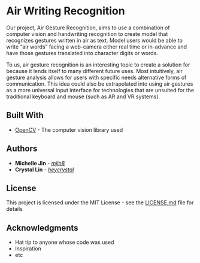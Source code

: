 # Air Writing Recognition

Our project, Air Gesture Recognition, aims to use a combination of computer vision and handwriting recognition to create model that recognizes gestures written in air as text. Model users would be able to write “air words” facing a web-camera either real time or in-advance and have those gestures translated into character digits or words. 

To us, air gesture recognition is an interesting topic to create a solution for because it lends itself to many different future uses. Most intuitively, air gesture analysis allows for users with specific needs alternative forms of communication. This idea could also be extrapolated into using air gestures as a more universal input interface for technologies that are unsuited for the traditional keyboard and mouse (such as AR and VR systems).


<!-- ## Getting Started

These instructions will get you a copy of the project up and running on your local machine for development and testing purposes. See deployment for notes on how to deploy the project on a live system.

### Prerequisites

What things you need to install the software and how to install them

```
Give examples
```

### Installation

A step by step series of examples that tell you how to get a development env running

Say what the step will be

```
Give the example
```

And repeat

```
until finished
```

End with an example of getting some data out of the system or using it for a little demo

## Ready, set, run!

Explain how to run the automated tests for this system -->


## Built With

* [OpenCV](http://www.opencv.com) - The computer vision library used

## Authors

* **Michelle Jin** - [_mjin8_](https://github.com/mjin8/)
* **Crystal Lin** - [_heycrystal_](https://github.com/heycrystal/)

## License

This project is licensed under the MIT License - see the [LICENSE.md](LICENSE.md) file for details

## Acknowledgments

* Hat tip to anyone whose code was used
* Inspiration
* etc

